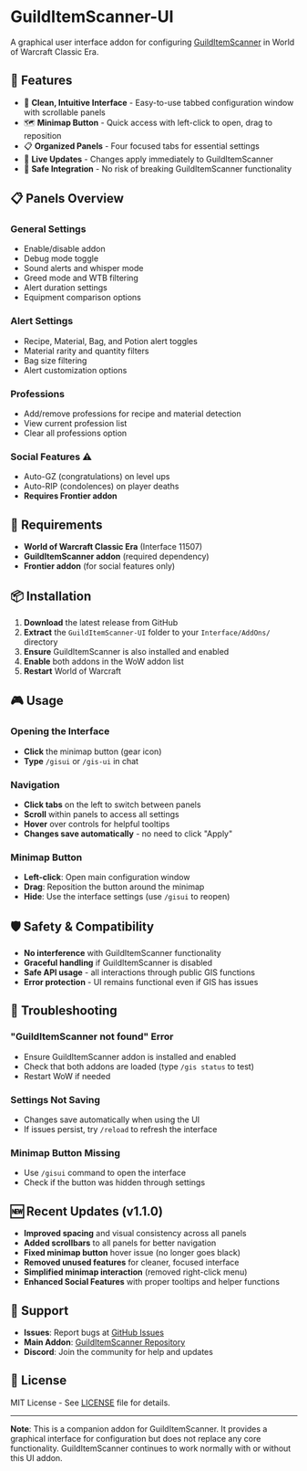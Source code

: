 # GuildItemScanner-UI

A graphical user interface addon for configuring [GuildItemScanner](https://github.com/torcriss/GuildItemScanner) in World of Warcraft Classic Era.

## 🎯 Features

- 🎨 **Clean, Intuitive Interface** - Easy-to-use tabbed configuration window with scrollable panels
- 🗺️ **Minimap Button** - Quick access with left-click to open, drag to reposition
- 📋 **Organized Panels** - Four focused tabs for essential settings
- 🔄 **Live Updates** - Changes apply immediately to GuildItemScanner
- 📜 **Safe Integration** - No risk of breaking GuildItemScanner functionality

## 📋 Panels Overview

### General Settings
- Enable/disable addon
- Debug mode toggle
- Sound alerts and whisper mode
- Greed mode and WTB filtering
- Alert duration settings
- Equipment comparison options

### Alert Settings
- Recipe, Material, Bag, and Potion alert toggles
- Material rarity and quantity filters
- Bag size filtering
- Alert customization options

### Professions
- Add/remove professions for recipe and material detection
- View current profession list
- Clear all professions option

### Social Features ⚠️
- Auto-GZ (congratulations) on level ups
- Auto-RIP (condolences) on player deaths
- **Requires Frontier addon**

## 🔧 Requirements

- **World of Warcraft Classic Era** (Interface 11507)
- **GuildItemScanner addon** (required dependency)
- **Frontier addon** (for social features only)

## 📦 Installation

1. **Download** the latest release from GitHub
2. **Extract** the `GuildItemScanner-UI` folder to your `Interface/AddOns/` directory
3. **Ensure** GuildItemScanner is also installed and enabled
4. **Enable** both addons in the WoW addon list
5. **Restart** World of Warcraft

## 🎮 Usage

### Opening the Interface
- **Click** the minimap button (gear icon)
- **Type** `/gisui` or `/gis-ui` in chat

### Navigation
- **Click tabs** on the left to switch between panels
- **Scroll** within panels to access all settings
- **Hover** over controls for helpful tooltips
- **Changes save automatically** - no need to click "Apply"

### Minimap Button
- **Left-click**: Open main configuration window
- **Drag**: Reposition the button around the minimap
- **Hide**: Use the interface settings (use `/gisui` to reopen)

## 🛡️ Safety & Compatibility

- **No interference** with GuildItemScanner functionality
- **Graceful handling** if GuildItemScanner is disabled
- **Safe API usage** - all interactions through public GIS functions
- **Error protection** - UI remains functional even if GIS has issues

## 🐛 Troubleshooting

### "GuildItemScanner not found" Error
- Ensure GuildItemScanner addon is installed and enabled
- Check that both addons are loaded (type `/gis status` to test)
- Restart WoW if needed

### Settings Not Saving
- Changes save automatically when using the UI
- If issues persist, try `/reload` to refresh the interface

### Minimap Button Missing
- Use `/gisui` command to open the interface
- Check if the button was hidden through settings

## 🆕 Recent Updates (v1.1.0)

- **Improved spacing** and visual consistency across all panels
- **Added scrollbars** to all panels for better navigation
- **Fixed minimap button** hover issue (no longer goes black)
- **Removed unused features** for cleaner, focused interface
- **Simplified minimap interaction** (removed right-click menu)
- **Enhanced Social Features** with proper tooltips and helper functions

## 🤝 Support

- **Issues**: Report bugs at [GitHub Issues](https://github.com/torcriss/GuildItemScanner-UI/issues)
- **Main Addon**: [GuildItemScanner Repository](https://github.com/torcriss/GuildItemScanner)
- **Discord**: Join the community for help and updates

## 📜 License

MIT License - See [LICENSE](LICENSE) file for details.

---

**Note**: This is a companion addon for GuildItemScanner. It provides a graphical interface for configuration but does not replace any core functionality. GuildItemScanner continues to work normally with or without this UI addon.